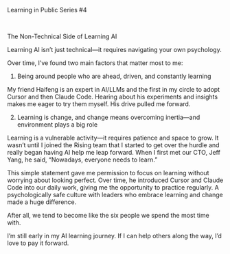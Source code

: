 Learning in Public Series #4

﻿

The Non-Technical Side of Learning AI

Learning AI isn’t just technical—it requires navigating your own psychology.

Over time, I’ve found two main factors that matter most to me:

1. Being around people who are ahead, driven, and constantly learning

My friend Haifeng is an expert in AI/LLMs and the first in my circle to adopt Cursor and then Claude Code. Hearing about his experiments and insights makes me eager to try them myself. His drive pulled me forward.

2. Learning is change, and change means overcoming inertia—and environment plays a big role

Learning is a vulnerable activity—it requires patience and space to grow. It wasn’t until I joined the Rising team that I started to get over the hurdle and really began having AI help me leap forward. When I first met our CTO, Jeff Yang, he said, “Nowadays, everyone needs to learn.”

This simple statement gave me permission to focus on learning without worrying about looking perfect. Over time, he introduced Cursor and Claude Code into our daily work, giving me the opportunity to practice regularly. A psychologically safe culture with leaders who embrace learning and change made a huge difference.

After all, we tend to become like the six people we spend the most time with.

I’m still early in my AI learning journey. If I can help others along the way, I’d love to pay it forward.